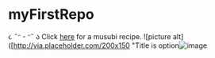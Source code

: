 # myFirstRepo
૮ ˶ᵔ ᵕ ᵔ˶ ა 
Click [here](https://www.youtube.com/watch?v=EuqQfguh7R4&t=161s) for a musubi recipe. 
![picture alt]([http://via.placeholder.com/200x150 "Title is option![image](https://user-images.githubusercontent.com/77726756/188642647-c2b8a15d-0bc4-47f7-883d-8380c3ec769d.png)
